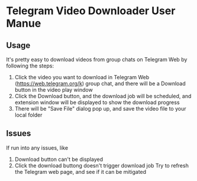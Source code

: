 # Telegram Video Downloader User Manue

## Usage
It's pretty easy to download videos from group chats on Telegram Web by following the steps:

1. Click the video you want to download in Telegram Web (https://web.telegram.org/k) group chat, and there will be a Download button in the video play window
2. Click the Download button, and the download job will be scheduled, and extension window will be displayed to show the download progress
3. There will be "Save File" dialog pop up, and save the video file to your local folder

## Issues
If run into any issues, like 
1. Download button can't be displayed
2. Click the download buttong doesn't trigger download job
Try to refresh the Telegram web page, and see if it can be mitigated

